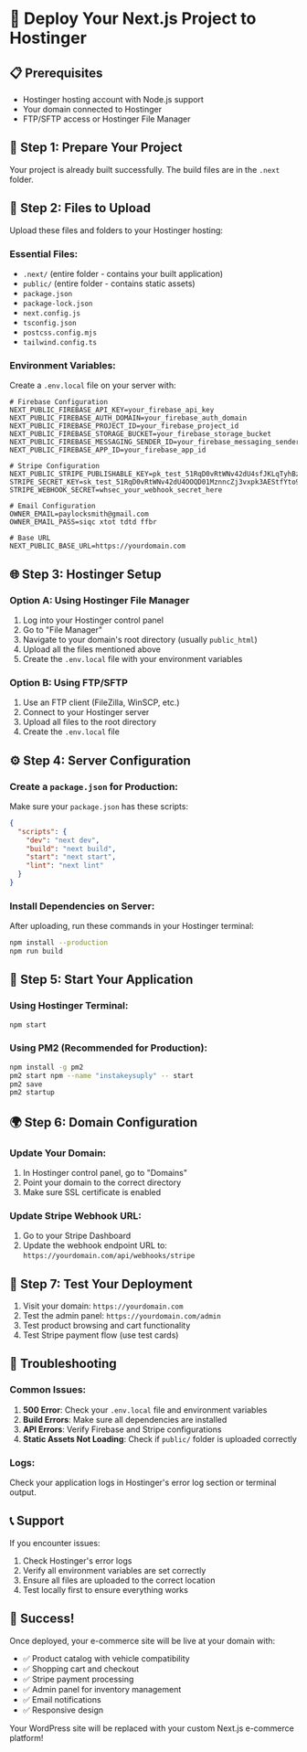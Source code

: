 # 🚀 Deploy Your Next.js Project to Hostinger

## 📋 **Prerequisites**
- Hostinger hosting account with Node.js support
- Your domain connected to Hostinger
- FTP/SFTP access or Hostinger File Manager

## 🔧 **Step 1: Prepare Your Project**

Your project is already built successfully. The build files are in the `.next` folder.

## 📁 **Step 2: Files to Upload**

Upload these files and folders to your Hostinger hosting:

### **Essential Files:**
- `.next/` (entire folder - contains your built application)
- `public/` (entire folder - contains static assets)
- `package.json`
- `package-lock.json`
- `next.config.js`
- `tsconfig.json`
- `postcss.config.mjs`
- `tailwind.config.ts`

### **Environment Variables:**
Create a `.env.local` file on your server with:
```
# Firebase Configuration
NEXT_PUBLIC_FIREBASE_API_KEY=your_firebase_api_key
NEXT_PUBLIC_FIREBASE_AUTH_DOMAIN=your_firebase_auth_domain
NEXT_PUBLIC_FIREBASE_PROJECT_ID=your_firebase_project_id
NEXT_PUBLIC_FIREBASE_STORAGE_BUCKET=your_firebase_storage_bucket
NEXT_PUBLIC_FIREBASE_MESSAGING_SENDER_ID=your_firebase_messaging_sender_id
NEXT_PUBLIC_FIREBASE_APP_ID=your_firebase_app_id

# Stripe Configuration
NEXT_PUBLIC_STRIPE_PUBLISHABLE_KEY=pk_test_51RqD0vRtWNv42dU4sfJKLqTyhBznGiSmfGTpBKl6atFU8n4qfF6zWjnTXoN1ZY8KrBBsrprm9P3Jx8Q19UuUhFc7005vF6CLjW
STRIPE_SECRET_KEY=sk_test_51RqD0vRtWNv42dU4OOQD01MznncZj3vxpk3AEStfYto9vG6ZDNYQpuq85m0Fwwsqp0GUODilR1dBeSeyjmbnO37U0094yg9rsa
STRIPE_WEBHOOK_SECRET=whsec_your_webhook_secret_here

# Email Configuration
OWNER_EMAIL=paylocksmith@gmail.com
OWNER_EMAIL_PASS=siqc xtot tdtd ffbr

# Base URL
NEXT_PUBLIC_BASE_URL=https://yourdomain.com
```

## 🌐 **Step 3: Hostinger Setup**

### **Option A: Using Hostinger File Manager**
1. Log into your Hostinger control panel
2. Go to "File Manager"
3. Navigate to your domain's root directory (usually `public_html`)
4. Upload all the files mentioned above
5. Create the `.env.local` file with your environment variables

### **Option B: Using FTP/SFTP**
1. Use an FTP client (FileZilla, WinSCP, etc.)
2. Connect to your Hostinger server
3. Upload all files to the root directory
4. Create the `.env.local` file

## ⚙️ **Step 4: Server Configuration**

### **Create a `package.json` for Production:**
Make sure your `package.json` has these scripts:
```json
{
  "scripts": {
    "dev": "next dev",
    "build": "next build",
    "start": "next start",
    "lint": "next lint"
  }
}
```

### **Install Dependencies on Server:**
After uploading, run these commands in your Hostinger terminal:
```bash
npm install --production
npm run build
```

## 🔄 **Step 5: Start Your Application**

### **Using Hostinger Terminal:**
```bash
npm start
```

### **Using PM2 (Recommended for Production):**
```bash
npm install -g pm2
pm2 start npm --name "instakeysuply" -- start
pm2 save
pm2 startup
```

## 🌍 **Step 6: Domain Configuration**

### **Update Your Domain:**
1. In Hostinger control panel, go to "Domains"
2. Point your domain to the correct directory
3. Make sure SSL certificate is enabled

### **Update Stripe Webhook URL:**
1. Go to your Stripe Dashboard
2. Update the webhook endpoint URL to: `https://yourdomain.com/api/webhooks/stripe`

## 🧪 **Step 7: Test Your Deployment**

1. Visit your domain: `https://yourdomain.com`
2. Test the admin panel: `https://yourdomain.com/admin`
3. Test product browsing and cart functionality
4. Test Stripe payment flow (use test cards)

## 🔧 **Troubleshooting**

### **Common Issues:**
1. **500 Error**: Check your `.env.local` file and environment variables
2. **Build Errors**: Make sure all dependencies are installed
3. **API Errors**: Verify Firebase and Stripe configurations
4. **Static Assets Not Loading**: Check if `public/` folder is uploaded correctly

### **Logs:**
Check your application logs in Hostinger's error log section or terminal output.

## 📞 **Support**

If you encounter issues:
1. Check Hostinger's error logs
2. Verify all environment variables are set correctly
3. Ensure all files are uploaded to the correct location
4. Test locally first to ensure everything works

## 🎉 **Success!**

Once deployed, your e-commerce site will be live at your domain with:
- ✅ Product catalog with vehicle compatibility
- ✅ Shopping cart and checkout
- ✅ Stripe payment processing
- ✅ Admin panel for inventory management
- ✅ Email notifications
- ✅ Responsive design

Your WordPress site will be replaced with your custom Next.js e-commerce platform! 